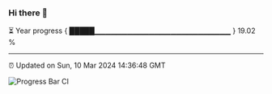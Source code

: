 ### Hi there 👋

⏳ Year progress { █████▁▁▁▁▁▁▁▁▁▁▁▁▁▁▁▁▁▁▁▁▁▁▁▁▁ } 19.02 %

---

⏰ Updated on Sun, 10 Mar 2024 14:36:48 GMT

![Progress Bar CI](https://github.com/IshwaranRudhara/GIT-ACTION/workflows/Progress%20Bar%20CI/badge.svg)
